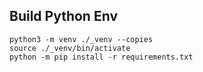 ## Build Python Env
```
python3 -m venv ./_venv --copies
source ./_venv/bin/activate
python -m pip install -r requirements.txt
```
